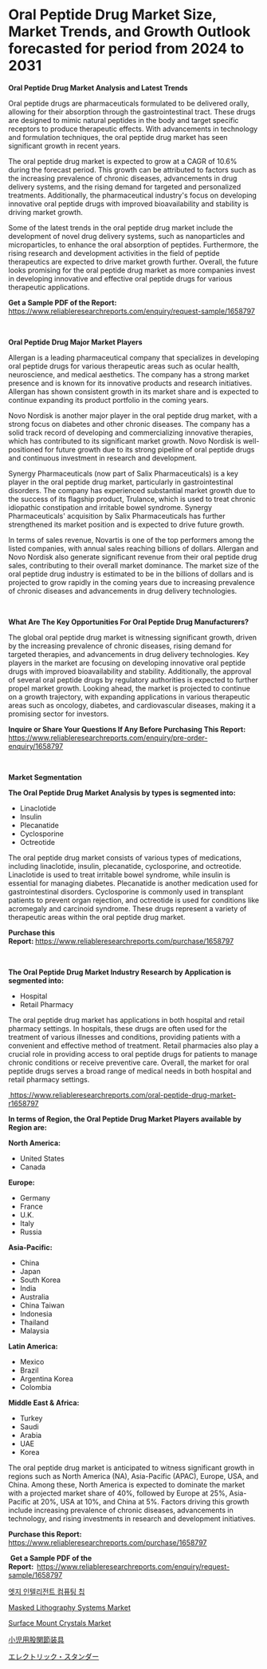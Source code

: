 <p><h1>Oral Peptide Drug Market Size, Market Trends, and Growth Outlook forecasted for period from 2024 to 2031</h1></p><p><strong>Oral Peptide Drug Market Analysis and Latest Trends</strong></p>
<p><p>Oral peptide drugs are pharmaceuticals formulated to be delivered orally, allowing for their absorption through the gastrointestinal tract. These drugs are designed to mimic natural peptides in the body and target specific receptors to produce therapeutic effects. With advancements in technology and formulation techniques, the oral peptide drug market has seen significant growth in recent years.</p><p>The oral peptide drug market is expected to grow at a CAGR of 10.6% during the forecast period. This growth can be attributed to factors such as the increasing prevalence of chronic diseases, advancements in drug delivery systems, and the rising demand for targeted and personalized treatments. Additionally, the pharmaceutical industry's focus on developing innovative oral peptide drugs with improved bioavailability and stability is driving market growth.</p><p>Some of the latest trends in the oral peptide drug market include the development of novel drug delivery systems, such as nanoparticles and microparticles, to enhance the oral absorption of peptides. Furthermore, the rising research and development activities in the field of peptide therapeutics are expected to drive market growth further. Overall, the future looks promising for the oral peptide drug market as more companies invest in developing innovative and effective oral peptide drugs for various therapeutic applications.</p></p>
<p><strong>Get a Sample PDF of the Report:&nbsp;</strong> <a href="https://www.reliableresearchreports.com/enquiry/request-sample/1658797">https://www.reliableresearchreports.com/enquiry/request-sample/1658797</a></p>
<p>&nbsp;</p>
<p><strong>Oral Peptide Drug Major Market Players</strong></p>
<p><p>Allergan is a leading pharmaceutical company that specializes in developing oral peptide drugs for various therapeutic areas such as ocular health, neuroscience, and medical aesthetics. The company has a strong market presence and is known for its innovative products and research initiatives. Allergan has shown consistent growth in its market share and is expected to continue expanding its product portfolio in the coming years.</p><p>Novo Nordisk is another major player in the oral peptide drug market, with a strong focus on diabetes and other chronic diseases. The company has a solid track record of developing and commercializing innovative therapies, which has contributed to its significant market growth. Novo Nordisk is well-positioned for future growth due to its strong pipeline of oral peptide drugs and continuous investment in research and development.</p><p>Synergy Pharmaceuticals (now part of Salix Pharmaceuticals) is a key player in the oral peptide drug market, particularly in gastrointestinal disorders. The company has experienced substantial market growth due to the success of its flagship product, Trulance, which is used to treat chronic idiopathic constipation and irritable bowel syndrome. Synergy Pharmaceuticals' acquisition by Salix Pharmaceuticals has further strengthened its market position and is expected to drive future growth.</p><p>In terms of sales revenue, Novartis is one of the top performers among the listed companies, with annual sales reaching billions of dollars. Allergan and Novo Nordisk also generate significant revenue from their oral peptide drug sales, contributing to their overall market dominance. The market size of the oral peptide drug industry is estimated to be in the billions of dollars and is projected to grow rapidly in the coming years due to increasing prevalence of chronic diseases and advancements in drug delivery technologies.</p></p>
<p>&nbsp;</p>
<p><strong>What Are The Key Opportunities For Oral Peptide Drug Manufacturers?</strong></p>
<p><p>The global oral peptide drug market is witnessing significant growth, driven by the increasing prevalence of chronic diseases, rising demand for targeted therapies, and advancements in drug delivery technologies. Key players in the market are focusing on developing innovative oral peptide drugs with improved bioavailability and stability. Additionally, the approval of several oral peptide drugs by regulatory authorities is expected to further propel market growth. Looking ahead, the market is projected to continue on a growth trajectory, with expanding applications in various therapeutic areas such as oncology, diabetes, and cardiovascular diseases, making it a promising sector for investors.</p></p>
<p><strong>Inquire or Share Your Questions If Any Before Purchasing This Report:</strong> <a href="https://www.reliableresearchreports.com/enquiry/pre-order-enquiry/1658797">https://www.reliableresearchreports.com/enquiry/pre-order-enquiry/1658797</a></p>
<p>&nbsp;</p>
<p><strong>Market Segmentation</strong></p>
<p><strong>The Oral Peptide Drug Market Analysis by types is segmented into:</strong></p>
<p><ul><li>Linaclotide</li><li>Insulin</li><li>Plecanatide</li><li>Cyclosporine</li><li>Octreotide</li></ul></p>
<p><p>The oral peptide drug market consists of various types of medications, including linaclotide, insulin, plecanatide, cyclosporine, and octreotide. Linaclotide is used to treat irritable bowel syndrome, while insulin is essential for managing diabetes. Plecanatide is another medication used for gastrointestinal disorders. Cyclosporine is commonly used in transplant patients to prevent organ rejection, and octreotide is used for conditions like acromegaly and carcinoid syndrome. These drugs represent a variety of therapeutic areas within the oral peptide drug market.</p></p>
<p><strong>Purchase this Report:&nbsp;</strong><a href="https://www.reliableresearchreports.com/purchase/1658797">https://www.reliableresearchreports.com/purchase/1658797</a></p>
<p>&nbsp;</p>
<p><strong>The Oral Peptide Drug Market Industry Research by Application is segmented into:</strong></p>
<p><ul><li>Hospital</li><li>Retail Pharmacy</li></ul></p>
<p><p>The oral peptide drug market has applications in both hospital and retail pharmacy settings. In hospitals, these drugs are often used for the treatment of various illnesses and conditions, providing patients with a convenient and effective method of treatment. Retail pharmacies also play a crucial role in providing access to oral peptide drugs for patients to manage chronic conditions or receive preventive care. Overall, the market for oral peptide drugs serves a broad range of medical needs in both hospital and retail pharmacy settings.</p></p>
<p><a href="https://www.reliableresearchreports.com/oral-peptide-drug-market-r1658797">&nbsp;https://www.reliableresearchreports.com/oral-peptide-drug-market-r1658797</a></p>
<p><strong>In terms of Region, the Oral Peptide Drug Market Players available by Region are:</strong></p>
<p>
    <p> <strong> North America: </strong>
        <ul>
            <li>United States</li>
            <li>Canada</li>
        </ul>
        </p> 
    <p> <strong> Europe: </strong>
        <ul>
            <li>Germany</li>
            <li>France</li>
            <li>U.K.</li>
            <li>Italy</li>
            <li>Russia</li>
        </ul>
        </p> 
    <p> <strong> Asia-Pacific: </strong>
        <ul>
            <li>China</li>
            <li>Japan</li>
            <li>South Korea</li>
            <li>India</li>
            <li>Australia</li>
            <li>China Taiwan</li>
            <li>Indonesia</li>
            <li>Thailand</li>
            <li>Malaysia</li>
        </ul>
        </p> 
    <p> <strong> Latin America: </strong>
        <ul>
            <li>Mexico</li>
            <li>Brazil</li>
            <li>Argentina Korea</li>
            <li>Colombia</li>
        </ul>
        </p> 
    <p> <strong> Middle East & Africa: </strong>
        <ul>
            <li>Turkey</li>
            <li>Saudi</li>
            <li>Arabia</li>
            <li>UAE</li>
            <li>Korea</li>
        </ul>
    </p>
    </p>
<p><p>The oral peptide drug market is anticipated to witness significant growth in regions such as North America (NA), Asia-Pacific (APAC), Europe, USA, and China. Among these, North America is expected to dominate the market with a projected market share of 40%, followed by Europe at 25%, Asia-Pacific at 20%, USA at 10%, and China at 5%. Factors driving this growth include increasing prevalence of chronic diseases, advancements in technology, and rising investments in research and development initiatives.</p></p>
<p><strong>Purchase this Report: </strong><a href="https://www.reliableresearchreports.com/purchase/1658797">https://www.reliableresearchreports.com/purchase/1658797</a></p>
<p>&nbsp;<strong>Get a Sample PDF of the Report:&nbsp;&nbsp;</strong><a href="https://www.reliableresearchreports.com/enquiry/request-sample/1658797">https://www.reliableresearchreports.com/enquiry/request-sample/1658797</a></p>
<p><strong></strong></p>
<p><p><a href="https://github.com/CliftonFisher9067/Market-Research-Report-List-2/blob/main/109340787712.md">엣지 인텔리전트 컴퓨팅 칩</a></p><p><a href="https://github.com/Krish2023na/Market-Research-Report-List-4/blob/main/masked-lithography-systems-market.md">Masked Lithography Systems Market</a></p><p><a href="https://issuu.com/reportprime-2/docs/surface-mount-crystals-market-size-2030.pptx">Surface Mount Crystals Market</a></p><p><a href="https://github.com/TerrellConn/Market-Research-Report-List-1/blob/main/169277596066.md">小児用股関節装具</a></p><p><a href="https://github.com/RandallRunte2023/Market-Research-Report-List-1/blob/main/695358196067.md">エレクトリック・スタンダー</a></p></p>